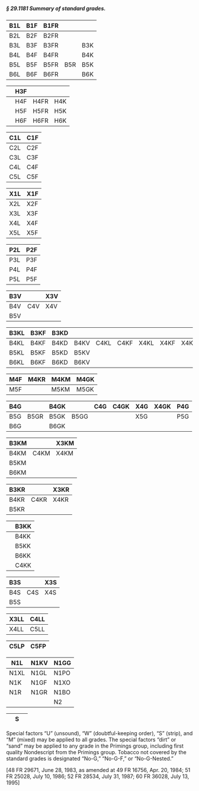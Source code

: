 ##### § 29.1181 Summary of standard grades. #####

|B1L|B1F|B1FR|   |   |
|---|---|----|---|---|
|B2L|B2F|B2FR|   |   |
|B3L|B3F|B3FR|   |B3K|
|B4L|B4F|B4FR|   |B4K|
|B5L|B5F|B5FR|B5R|B5K|
|B6L|B6F|B6FR|   |B6K|

|   |H3F|    |   |
|---|---|----|---|
|   |H4F|H4FR|H4K|
|   |H5F|H5FR|H5K|
|   |H6F|H6FR|H6K|

|C1L|C1F|
|---|---|
|C2L|C2F|
|C3L|C3F|
|C4L|C4F|
|C5L|C5F|

|X1L|X1F|
|---|---|
|X2L|X2F|
|X3L|X3F|
|X4L|X4F|
|X5L|X5F|

|P2L|P2F|
|---|---|
|P3L|P3F|
|P4L|P4F|
|P5L|P5F|

|B3V|   |X3V|
|---|---|---|
|B4V|C4V|X4V|
|B5V|   |   |

|B3KL|B3KF|B3KD|    |    |    |    |    |    |
|----|----|----|----|----|----|----|----|----|
|B4KL|B4KF|B4KD|B4KV|C4KL|C4KF|X4KL|X4KF|X4KV|
|B5KL|B5KF|B5KD|B5KV|    |    |    |    |    |
|B6KL|B6KF|B6KD|B6KV|    |    |    |    |    |

|M4F|M4KR|M4KM|M4GK|
|---|----|----|----|
|M5F|    |M5KM|M5GK|

|B4G|    |B4GK|    |C4G|C4GK|X4G|X4GK|P4G|
|---|----|----|----|---|----|---|----|---|
|B5G|B5GR|B5GK|B5GG|   |    |X5G|    |P5G|
|B6G|    |B6GK|    |   |    |   |    |   |

|B3KM|    |X3KM|
|----|----|----|
|B4KM|C4KM|X4KM|
|B5KM|    |    |
|B6KM|    |    |

|B3KR|    |X3KR|
|----|----|----|
|B4KR|C4KR|X4KR|
|B5KR|    |    |

|   |B3KK|
|---|----|
|   |B4KK|
|   |B5KK|
|   |B6KK|
|   |C4KK|

|B3S|   |X3S|
|---|---|---|
|B4S|C4S|X4S|
|B5S|   |   |

|X3LL|C4LL|
|----|----|
|X4LL|C5LL|

|C5LP|C5FP|
|----|----|

|N1L |N1KV|N1GG|
|----|----|----|
|N1XL|N1GL|N1PO|
|N1K |N1GF|N1XO|
|N1R |N1GR|N1BO|
|    |    | N2 |

|   | S |   |
|---|---|---|

Special factors “U” (unsound), “W” (doubtful-keeping order), “S” (strip), and “M” (mixed) may be applied to all grades. The special factors “dirt” or “sand” may be applied to any grade in the Primings group, including first quality Nondescript from the Primings group. Tobacco not covered by the standard grades is designated “No-G,” “No-G-F,” or “No-G-Nested.”

[48 FR 29671, June 28, 1983, as amended at 49 FR 16756, Apr. 20, 1984; 51 FR 25028, July 10, 1986; 52 FR 28534, July 31, 1987; 60 FR 36028, July 13, 1995]